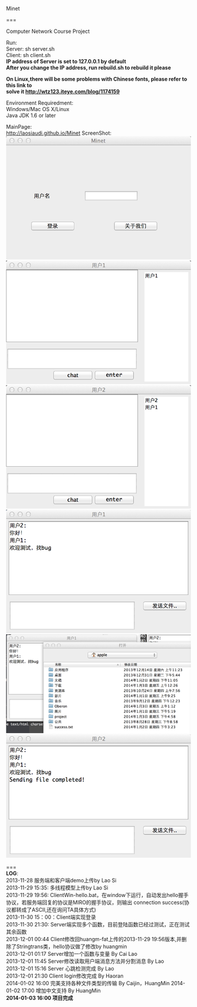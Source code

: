 Minet

===

Computer Network Course Project  
  
Run:  
   Server: sh server.sh  
   Client: sh client.sh  
   **IP address of Server is set to 127.0.0.1 by default**  
   **After you change the IP address, run rebuild.sh to rebuild it please**  

**On Linux,there will be some problems with Chinese fonts, please refer to this link to**  
**solve it http://wtz123.iteye.com/blog/1174159**  

Environment Requiredment:  
    Windows/Mac OS X/Linux  
    Java JDK 1.6 or later  


MainPage:  
  http://laosiaudi.github.io/Minet
ScreenShot:  
  ![github screen1](/images/screen1.png)  
  ![github screen2](/images/screen2.png)  
  ![github screen3](/images/screen3.png)  
  ![github screen4](/images/screen4.png)  
  ![github screen4](/images/screen5.png)  
  ![github screen4](/images/screen6.png)  


  
  
===  
  **LOG**:  
 2013-11-28 服务端和客户端demo上传by Lao Si   
 2013-11-29 15:35: 多线程模型上传by Lao Si  
 2013-11-29 19:56: ClientWin-hello.bat，在window下运行，自动发出hello握手协议，若服务端回复的协议是MIRO的握手协议，则输出 connection success(协议都转成了ASCII,还在询问TA具体方式)  
 2013-11-30 15：00：Client端实现登录  
 2013-11-30 21:30: Server端实现多个函数，目前登陆函数已经过测试，正在测试其余函数  
 2013-12-01 00:44 Client修改回huangm-fat上传的2013-11-29 19:56版本,并删除了Stringtrans类，hello协议做了修改by huangmin  
 2013-12-01 01:17 Server增加一个函数与变量 By Cai Lao  
 2013-12-01 11:45 Server修改读取用户端消息方法并分割消息 By Lao  
 2013-12-01 15:16 Server 心跳检测完成  By Lao  
 2013-12-01 21:30 Client login修改完成 By Haoran  
 2014-01-02 16:00 完美支持各种文件类型的传输 By Caijin，HuangMin
 2014-01-02 17:00 增加中文支持 By HuangMin  
 **2014-01-03 16:00 项目完成**
